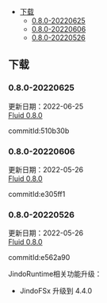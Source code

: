 - [下载](#下载)
  - [0.8.0-20220625](#080-20220625)
  - [0.8.0-20220606](#080-20220606)
  - [0.8.0-20220526](#080-20220526)

## 下载
### 0.8.0-20220625
更新日期：2022-06-25</br>
[Fluid 0.8.0](http://smartdata-binary.oss-cn-shanghai.aliyuncs.com/fluid/0.8.0/20220625/fluid-0.8.0.tgz)

commitId:510b30b

### 0.8.0-20220606
更新日期：2022-05-26</br>
[Fluid 0.8.0](http://smartdata-binary.oss-cn-shanghai.aliyuncs.com/fluid/0.8.0/20220606/fluid-0.8.0.tgz)

commitId:e305ff1

### 0.8.0-20220526
更新日期：2022-05-26</br>
[Fluid 0.8.0](http://smartdata-binary.oss-cn-shanghai.aliyuncs.com/fluid/0.8.0/20220526/fluid-0.8.0.tgz)

commitId:e562a90

JindoRuntime相关功能升级：
* JindoFSx 升级到 4.4.0